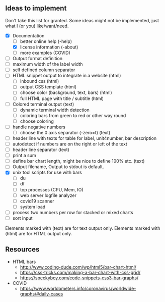 ## Ideas to implement

Don't take this list for granted. 
Some ideas might not be implemented, 
just what I (or you) like/want/need.

* [X] Documentation
  * [ ] better online help (-help)
  * [X] license information (-about)
  * [ ] more examples (COVID)
* [ ] Output format definition
* [ ] maximum width of the label width
* [ ] self defined column separator
* [ ] HTML snippet output to integrate in a website (html)
  * [ ] inbound css (html)
  * [ ] output CSS template (html)
  * [ ] choose color (background, text, bars) (html)
  * [ ] full HTML page with title / subtitle (html)  
* [ ] Colored terminal output (text)
  * [ ] dynamic terminal width detection
  * [ ] coloring bars from green to red or other way round 
  * [ ] choose coloring
* [ ] handle negative numbers 
  * [ ] choose the 0 axis separator (-zero=t) (text)
* [ ] header line with texts for table for label, unit4number, bar description
* [ ] autodetect if numbers are on the right or left of the text 
* [ ] header line separator (text)
* [ ] print a sum
* [ ] define bar chart length, might be nice to define 100% etc. (text)
* [ ] Output filename, Output to stdout is default.
* [x] unix tool scripts for use with bars
  * [ ] du
  * [ ] df
  * [ ] top processes (CPU, Mem, IO)
  * [ ] web server logfile analyzer
  * [ ] covid19 scanner
  * [ ] system load
* [ ] process two numbers per row for stacked or mixed charts 
* [ ] sort input

Elements marked with (text) are for text output only.
Elements marked with (html) are for HTML output only.

## Resources

* HTML bars
  * http://www.coding-dude.com/wp/html5/bar-chart-html/
  * https://css-tricks.com/making-a-bar-chart-with-css-grid/
  * https://speckyboy.com/code-snippets-css3-bar-graphs/
* COVID
  * https://www.worldometers.info/coronavirus/worldwide-graphs/#daily-cases
  